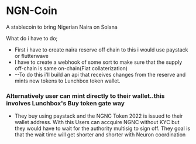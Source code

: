 # NGN-Coin
A stablecoin to bring Nigerian Naira on Solana

What do i have to do;
- First i have to create naira reserve off chain to this i would use paystack or flutterwave
- I have to create a webhook of some sort to make sure that the supply off-chain is same on-chain(Fiat collaterization)
- --To do this i'll build an api that receives changes from the reserve and mints new tokens to Lunchbox token wallet.
### Alternatively user can mint directly to their wallet..this involves Lunchbox's Buy token gate way
 - They buy using paystack and the NGNC Token 2022 is issued to their wallet address. With this Users can accquire NGNC without
   KYC but they would have to wait for the authority multisig to sign off. They goal is that the wait time will get shorter and shorter with Neuron coordination
